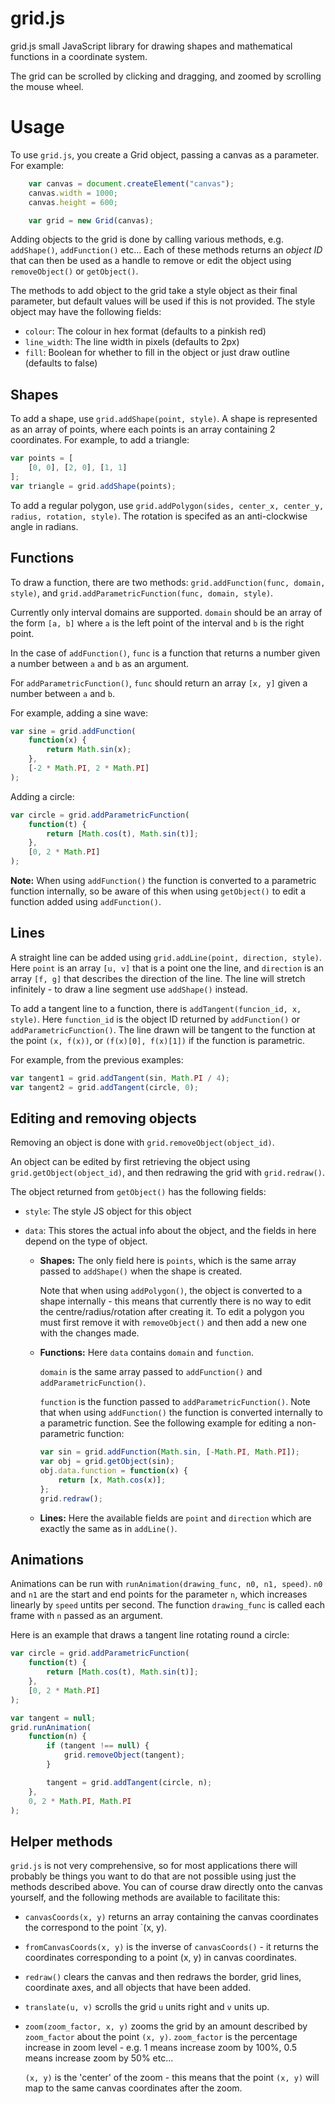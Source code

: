 # grid.js
grid.js small JavaScript library for drawing shapes and mathematical functions in a coordinate system.

The grid can be scrolled by clicking and dragging, and zoomed by scrolling the mouse wheel.

# Usage
To use `grid.js`, you create a Grid object, passing a canvas as a parameter. For example:
```javascript
    var canvas = document.createElement("canvas");
    canvas.width = 1000;
    canvas.height = 600;

    var grid = new Grid(canvas);
```

Adding objects to the grid is done by calling various methods, e.g. `addShape()`, `addFunction()` etc... Each of these methods returns an *object ID* that can then be used as a handle to remove or edit the object using `removeObject()` or `getObject()`.

The methods to add object to the grid take a style object as their final parameter, but default values will be used if this is not provided. The style object may have the following fields:

* `colour`: The colour in hex format (defaults to a pinkish red)
* `line_width`: The line width in pixels (defaults to 2px)
* `fill`: Boolean for whether to fill in the object or just draw outline (defaults to false)

## Shapes ##
To add a shape, use `grid.addShape(point, style)`. A shape is represented as an array of points, where each points is an array containing 2 coordinates. For example, to add a triangle:
```javascript
var points = [
    [0, 0], [2, 0], [1, 1]
];
var triangle = grid.addShape(points);
```

To add a regular polygon, use `grid.addPolygon(sides, center_x, center_y, radius, rotation, style)`. The rotation is specifed as an anti-clockwise angle in radians.

## Functions ##
To draw a function, there are two methods: `grid.addFunction(func, domain, style)`, and `grid.addParametricFunction(func, domain, style)`.

Currently only interval domains are supported. `domain` should be an array of the form `[a, b]` where `a` is the left point of the interval and `b` is the right point.

In the case of `addFunction()`, `func` is a function that returns a number given a number between `a` and `b` as an argument.

For `addParametricFunction()`, `func` should return an array `[x, y]` given a number between `a` and `b`.

For example, adding a sine wave:
```javascript
var sine = grid.addFunction(
    function(x) {
        return Math.sin(x);
    },
    [-2 * Math.PI, 2 * Math.PI]
);
```

Adding a circle:
```javascript
var circle = grid.addParametricFunction(
    function(t) {
        return [Math.cos(t), Math.sin(t)];
    },
    [0, 2 * Math.PI]
);
```

**Note:** When using `addFunction()` the function is converted to a parametric function internally, so be aware of this when using `getObject()` to edit a function added using `addFunction()`.

## Lines ##
A straight line can be added using `grid.addLine(point, direction, style)`. Here `point` is an array `[u, v]` that is a point one the line, and `direction` is an array `[f, g]` that describes the direction of the line. The line will stretch infinitely - to draw a line segment use `addShape()` instead.

To add a tangent line to a function, there is `addTangent(funcion_id, x, style)`. Here `function_id` is the object ID returned by `addFunction()` or `addParametricFunction()`. The line drawn will be tangent to the function at the point `(x, f(x))`, or `(f(x)[0], f(x)[1])` if the function is parametric.

For example, from the previous examples:

```javascript
var tangent1 = grid.addTangent(sin, Math.PI / 4);
var tangent2 = grid.addTangent(circle, 0);
```

## Editing and removing objects ##
Removing an object is done with `grid.removeObject(object_id)`.

An object can be edited by first retrieving the object using `grid.getObject(object_id)`, and then redrawing the grid with `grid.redraw()`.

The object returned from `getObject()` has the following fields:

* `style`: The style JS object for this object

* `data`: This stores the actual info about the object, and the fields in here depend on the type of object.

    * **Shapes:**
      The only field here is `points`, which is the same array passed to `addShape()` when the shape is created.

      Note that when using `addPolygon()`, the object is converted to a shape internally - this means that currently there is no way to edit the centre/radius/rotation after creating it. To edit a polygon you must first remove it with `removeObject()` and then add a new one with the changes made.

    * **Functions:**
      Here `data` contains `domain` and `function`.

      `domain` is the same array passed to `addFunction()` and `addParametricFunction()`.

      `function` is the function passed to `addParametricFunction()`. Note that when using `addFunction()` the function is converted internally to a parametric function. See the following example for editing a non-parametric function:

      ```javascript
      var sin = grid.addFunction(Math.sin, [-Math.PI, Math.PI]);
      var obj = grid.getObject(sin);
      obj.data.function = function(x) {
          return [x, Math.cos(x)];
      };
      grid.redraw();
      ```

    * **Lines:**
      Here the available fields are `point` and `direction` which are exactly the same as in `addLine()`.

## Animations ##
Animations can be run with `runAnimation(drawing_func, n0, n1, speed)`. `n0` and `n1` are the start and end points for the parameter `n`, which increases linearly by `speed` untits per second. The function `drawing_func` is called each frame with `n` passed as an argument.

Here is an example that draws a tangent line rotating round a circle:

```javascript
var circle = grid.addParametricFunction(
    function(t) {
        return [Math.cos(t), Math.sin(t)];
    },
    [0, 2 * Math.PI]
);

var tangent = null;
grid.runAnimation(
    function(n) {
        if (tangent !== null) {
            grid.removeObject(tangent);
        }

        tangent = grid.addTangent(circle, n);
    },
    0, 2 * Math.PI, Math.PI
);
```

## Helper methods ##
`grid.js` is not very comprehensive, so for most applications there will probably be things you want to do that are not possible using just the methods described above. You can of course draw directly onto the canvas yourself, and the following methods are available to facilitate this:

* `canvasCoords(x, y)` returns an array containing the canvas coordinates the correspond to the point `(x, y).

* `fromCanvasCoords(x, y)` is the inverse of `canvasCoords()` - it returns the coordinates corresponding to a point (x, y) in canvas coordinates.

* `redraw()` clears the canvas and then redraws the border, grid lines, coordinate axes, and all objects that have been added.

* `translate(u, v)` scrolls the grid `u` units right and `v` units up.

* `zoom(zoom_factor, x, y)` zooms the grid by an amount described by `zoom_factor` about the point `(x, y)`. `zoom_factor` is the percentage increase in zoom level - e.g. 1 means increase zoom by 100%, 0.5 means increase zoom by 50% etc...

  `(x, y)` is the 'center' of the zoom - this means that the point `(x, y)` will map to the same canvas coordinates after the zoom.